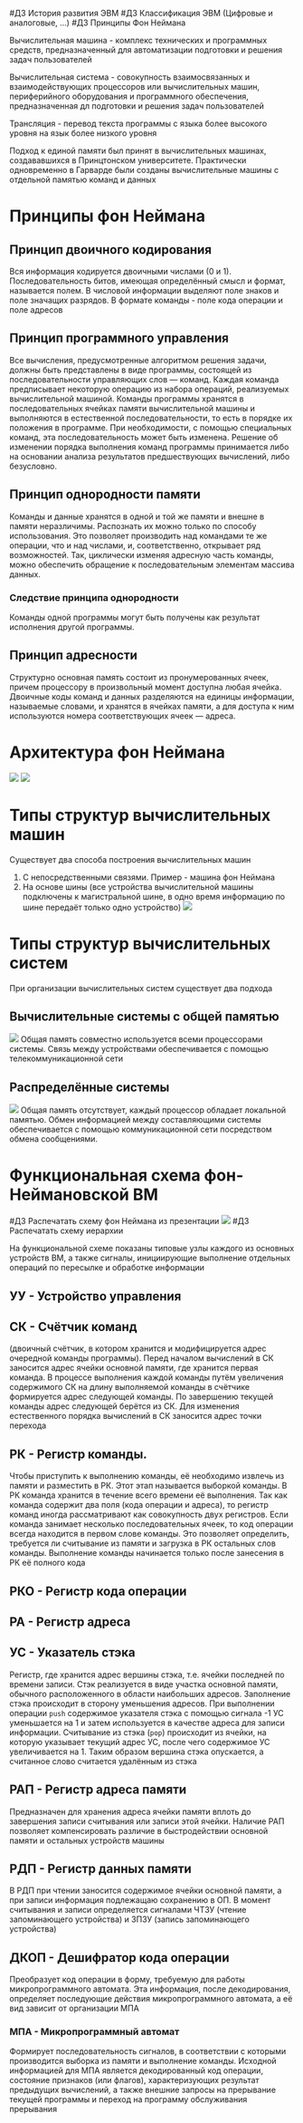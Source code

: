 #ДЗ История развития ЭВМ
#ДЗ Классификация ЭВМ (Цифровые и аналоговые, ...)
#ДЗ Принципы Фон Неймана

Вычислительная машина - комплекс технических и программных средств, предназначенный для автоматизации подготовки и решения задач пользователей

Вычислительная система - совокупность взаимосвязанных и взаимодействующих процессоров или вычислительных машин, периферийного оборудования и программного обеспечения, предназначенная дл подготовки и решения задач пользователей

Трансляция - перевод текста программы с языка более высокого уровня на язык более низкого уровня

Подход к единой памяти был принят в вычислительных машинах, создававшихся в Принцтонском университете. Практически одновременно в Гарварде были созданы вычислительные машины с отдельной памятью команд и данных

# Принципы фон Неймана
## Принцип двоичного кодирования
Вся информация кодируется двоичными числами (0 и 1). Последовательность битов, имеющая определённый смысл и формат, называется полем. В числовой информации выделяют поле знаков и поле значащих разрядов. В формате команды - поле кода операции и поле адресов
## Принцип программного управления
Все вычисления, предусмотренные алгоритмом решения задачи, должны быть представлены в виде программы, состоящей из последовательности управляющих слов — команд. Каждая команда предписывает некоторую операцию из набора опе­раций, реализуемых вычислительной машиной. Команды программы хранятся в последовательных ячейках памяти вычислительной машины и выполняются в естественной последовательности, то есть в порядке их положения в программе. При необходимости, с помощью специальных команд, эта последовательность мо­жет быть изменена. Решение об изменении порядка выполнения команд програм­мы принимается либо на основании анализа результатов предшествующих вычис­лений, либо безусловно.
## Принцип однородности памяти
Команды и данные хранятся в одной и той же памяти и внешне в памяти неразли­чимы. Распознать их можно только по способу использования. Это позволяет про­изводить над командами те же операции, что и над числами, и, соответственно, открывает ряд возможностей. Так, циклически изменяя адресную часть команды, можно обеспечить обращение к последовательным элементам массива данных.
### Следствие принципа однородности
Команды одной программы могут быть получены как результат исполнения другой программы.
## Принцип адресности
Структурно основная память состоит из пронумерованных ячеек, причем процес­сору в произвольный момент доступна любая ячейка. Двоичные коды команд и данных разделяются на единицы информации, называемые словами, и хранятся в ячейках памяти, а для доступа к ним используются номера соответствующих яче­ек — адреса.
# Архитектура фон Неймана
![](Pasted%20image%2020241001145401.png)
![](Pasted%20image%2020241001145515.png)
# Типы структур вычислительных машин
Существует два способа построения вычислительных машин
1. С непосредственными связями. Пример - машина фон Неймана
2. На основе шины (все устройства вычислительной машины подключе­ны к магистральной шине, в одно время информацию по шине передаёт только одно устройство)
![](Pasted%20image%2020241001154038.png)
# Типы структур вычислительных систем
При организации вычислительных систем существует два подхода
## Вычислительные системы с общей памятью
![](Pasted%20image%2020241001154045.png)
Общая память совместно используется всеми процессорами системы. Связь между устройствами обеспечивается с помощью телекоммуникационной сети
## Распределённые системы
![](Pasted%20image%2020241001154054.png)
Общая память отсутствует, каждый процессор обладает локальной памятью. Обмен информацией между составляющими системы обеспечивается с помощью коммуни­кационной сети посредством обмена сообщениями.
# Функциональная схема фон-Неймановской ВМ
#ДЗ Распечатать схему фон Неймана из презентации
![](Pasted%20image%2020241001155140.png)
#ДЗ Распечатать схему иерархии

На функциональной схеме показаны типовые узлы каждого из основных устройств ВМ, а также сигналы, инициирующие выполнение отдельных операций по пересылке и обработке информации

## УУ - Устройство управления
## СК - Счётчик команд 
(двоичный счётчик, в котором хранится и модифицируется адрес очередной команды программы). Перед началом вычислений в СК заносится адрес ячейки основной памяти, где хранится первая команда. В процессе выполнения каждой команды путём увеличения содержимого СК на длину выполняемой команды в счётчике формируется адрес следующей команды. По завершению текущей команды адрес следующей берётся из СК. Для изменения естественного порядка вычислений в СК заносится адрес точки перехода
## РК - Регистр команды. 
Чтобы приступить к выполнению команды, её необходимо извлечь из памяти и разместить в РК. Этот этап называется выборкой команды. В РК команда хранится в течение всего времени её выполнения. Так как команда содержит два поля (кода операции и адреса), то регистр команд иногда рассматривают как совокупность двух регистров. Если команда занимает несколько последовательных ячеек, то код операции всегда находится в первом слове команды. Это позволяет определить, требуется ли считывание из памяти и загрузка в РК остальных слов команды. Выполнение команды начинается только после занесения в РК её полного кода
## РКО - Регистр кода операции
## РА - Регистр адреса
## УС - Указатель стэка
Регистр, где хранится адрес вершины стэка, т.е. ячейки последней по времени записи. Стэк реализуется в виде участка основной памяти, обычного расположенного в области наибольших адресов. Заполнение стэка происходит в сторону уменьшения адресов. При выполнении операции `push` содержимое указателя стэка с помощью сигнала -1 УС уменьшается на 1 и затем используется в качестве адреса для записи информации. Считывание из стэка (`pop`) происходит из ячейки, на которую указывает текущий адрес УС, после чего содержимое УС увеличивается на 1. Таким образом вершина стэка опускается, а считанное слово считается удалённым из стэка
## РАП - Регистр адреса памяти
Предназначен для хранения адреса ячейки памяти вплоть до завершения записи считывания или записи этой ячейки. Наличие РАП позволяет компенсировать различие в быстродействии основной памяти и остальных устройств машины
## РДП - Регистр данных памяти
В РДП при чтении заносится содержимое ячейки основной памяти, а при записи информация подлежащаю сохранению в ОП. В момент считывания и записи определяется сигналами ЧТЗУ (чтение запоминающего устройства) и ЗПЗУ (запись запоминающего устройства)
## ДКОП - Дешифратор кода операции
Преобразует код операции в форму, требуемую для работы микропрограммного автомата. Эта информация, после декодирования, определяет последующие действия микропрограммного автомата, а её вид зависит от организации МПА
### МПА - Микропрограммный автомат
Формирует последовательность сигналов, в соответствии с которыми производится выборка из памяти и выполнение команды. Исходной информацией для МПА является декодированный код операции, состояние признаков (или флагов), характеризующих результат предыдущих вычислений, а также внешние запросы на прерывание текущей программы и переход на программу обслуживания прерывания